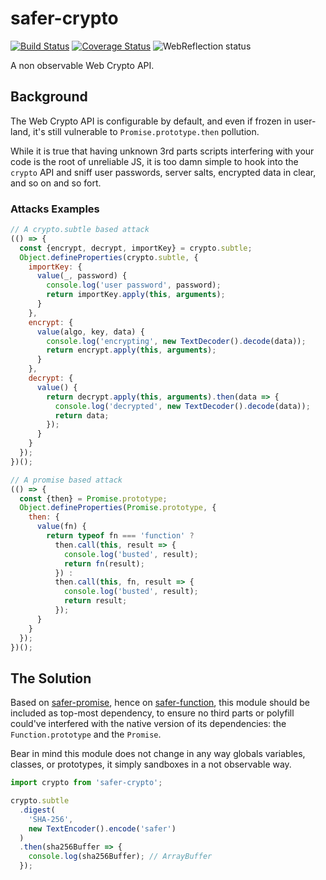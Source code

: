 # safer-crypto

[![Build Status](https://travis-ci.com/WebReflection/safer-crypto.svg?branch=master)](https://travis-ci.com/WebReflection/safer-crypto) [![Coverage Status](https://coveralls.io/repos/github/WebReflection/safer-crypto/badge.svg?branch=master)](https://coveralls.io/github/WebReflection/safer-crypto?branch=master) ![WebReflection status](https://offline.report/status/webreflection.svg)

A non observable Web Crypto API.

## Background

The Web Crypto API is configurable by default, and even if frozen in user-land, it's still vulnerable to `Promise.prototype.then` pollution.

While it is true that having unknown 3rd parts scripts interfering with your code is the root of unreliable JS, it is too damn simple to hook into the `crypto` API and sniff user passwords, server salts, encrypted data in clear, and so on and so fort.

### Attacks Examples
```js
// A crypto.subtle based attack
(() => {
  const {encrypt, decrypt, importKey} = crypto.subtle;
  Object.defineProperties(crypto.subtle, {
    importKey: {
      value(_, password) {
        console.log('user password', password);
        return importKey.apply(this, arguments);
      }
    },
    encrypt: {
      value(algo, key, data) {
        console.log('encrypting', new TextDecoder().decode(data));
        return encrypt.apply(this, arguments);
      }
    },
    decrypt: {
      value() {
        return decrypt.apply(this, arguments).then(data => {
          console.log('decrypted', new TextDecoder().decode(data));
          return data;
        });
      }
    }
  });
})();

// A promise based attack
(() => {
  const {then} = Promise.prototype;
  Object.defineProperties(Promise.prototype, {
    then: {
      value(fn) {
        return typeof fn === 'function' ?
          then.call(this, result => {
            console.log('busted', result);
            return fn(result);
          }) :
          then.call(this, fn, result => {
            console.log('busted', result);
            return result;
          });
      }
    }
  });
})();
```

## The Solution

Based on [safer-promise](https://github.com/WebReflection/safer-promise#safer-promise), hence on [safer-function](https://github.com/WebReflection/safer-function#safer-function), this module should be included as top-most dependency, to ensure no third parts or polyfill could've interfered with the native version of its dependencies: the `Function.prototype` and the `Promise`.

Bear in mind this module does not change in any way globals variables, classes, or prototypes, it simply sandboxes in a not observable way.

```js
import crypto from 'safer-crypto';

crypto.subtle
  .digest(
    'SHA-256',
    new TextEncoder().encode('safer')
  )
  .then(sha256Buffer => {
    console.log(sha256Buffer); // ArrayBuffer
  });

```